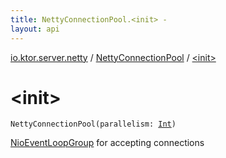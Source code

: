 ```yaml
---
title: NettyConnectionPool.<init> - 
layout: api
---
```


<div class='api-docs-breadcrumbs'><a href="../index.html">io.ktor.server.netty</a> / <a href="index.html">NettyConnectionPool</a> / <a href="./-init-.html">&lt;init&gt;</a></div>

# &lt;init&gt;

<div class="signature"><code><span class="identifier">NettyConnectionPool</span><span class="symbol">(</span><span class="parameterName" id="io.ktor.server.netty.NettyConnectionPool$<init>(kotlin.Int)/parallelism">parallelism</span><span class="symbol">:</span>&nbsp;<a href="https://kotlinlang.org/api/latest/jvm/stdlib/kotlin/-int/index.html"><span class="identifier">Int</span></a><span class="symbol">)</span></code></div>

<a href="#">NioEventLoopGroup</a> for accepting connections

